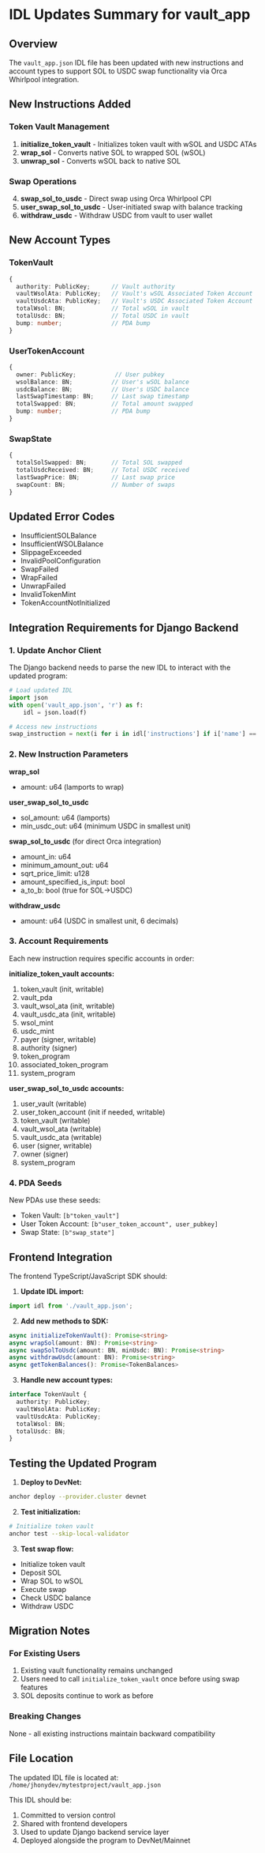 # IDL Updates Summary for vault_app

## Overview
The `vault_app.json` IDL file has been updated with new instructions and account types to support SOL to USDC swap functionality via Orca Whirlpool integration.

## New Instructions Added

### Token Vault Management
1. **initialize_token_vault** - Initializes token vault with wSOL and USDC ATAs
2. **wrap_sol** - Converts native SOL to wrapped SOL (wSOL)
3. **unwrap_sol** - Converts wSOL back to native SOL

### Swap Operations
4. **swap_sol_to_usdc** - Direct swap using Orca Whirlpool CPI
5. **user_swap_sol_to_usdc** - User-initiated swap with balance tracking
6. **withdraw_usdc** - Withdraw USDC from vault to user wallet

## New Account Types

### TokenVault
```typescript
{
  authority: PublicKey;      // Vault authority
  vaultWsolAta: PublicKey;   // Vault's wSOL Associated Token Account
  vaultUsdcAta: PublicKey;   // Vault's USDC Associated Token Account
  totalWsol: BN;             // Total wSOL in vault
  totalUsdc: BN;             // Total USDC in vault
  bump: number;              // PDA bump
}
```

### UserTokenAccount
```typescript
{
  owner: PublicKey;           // User pubkey
  wsolBalance: BN;           // User's wSOL balance
  usdcBalance: BN;           // User's USDC balance
  lastSwapTimestamp: BN;     // Last swap timestamp
  totalSwapped: BN;          // Total amount swapped
  bump: number;              // PDA bump
}
```

### SwapState
```typescript
{
  totalSolSwapped: BN;       // Total SOL swapped
  totalUsdcReceived: BN;     // Total USDC received
  lastSwapPrice: BN;         // Last swap price
  swapCount: BN;             // Number of swaps
}
```

## Updated Error Codes
- InsufficientSOLBalance
- InsufficientWSOLBalance
- SlippageExceeded
- InvalidPoolConfiguration
- SwapFailed
- WrapFailed
- UnwrapFailed
- InvalidTokenMint
- TokenAccountNotInitialized

## Integration Requirements for Django Backend

### 1. Update Anchor Client
The Django backend needs to parse the new IDL to interact with the updated program:

```python
# Load updated IDL
import json
with open('vault_app.json', 'r') as f:
    idl = json.load(f)

# Access new instructions
swap_instruction = next(i for i in idl['instructions'] if i['name'] == 'userSwapSolToUsdc')
```

### 2. New Instruction Parameters

**wrap_sol**
- amount: u64 (lamports to wrap)

**user_swap_sol_to_usdc**
- sol_amount: u64 (lamports)
- min_usdc_out: u64 (minimum USDC in smallest unit)

**swap_sol_to_usdc** (for direct Orca integration)
- amount_in: u64
- minimum_amount_out: u64
- sqrt_price_limit: u128
- amount_specified_is_input: bool
- a_to_b: bool (true for SOL→USDC)

**withdraw_usdc**
- amount: u64 (USDC in smallest unit, 6 decimals)

### 3. Account Requirements

Each new instruction requires specific accounts in order:

**initialize_token_vault accounts:**
1. token_vault (init, writable)
2. vault_pda
3. vault_wsol_ata (init, writable)
4. vault_usdc_ata (init, writable)
5. wsol_mint
6. usdc_mint
7. payer (signer, writable)
8. authority (signer)
9. token_program
10. associated_token_program
11. system_program

**user_swap_sol_to_usdc accounts:**
1. user_vault (writable)
2. user_token_account (init if needed, writable)
3. token_vault (writable)
4. vault_wsol_ata (writable)
5. vault_usdc_ata (writable)
6. user (signer, writable)
7. owner (signer)
8. system_program

### 4. PDA Seeds
New PDAs use these seeds:
- Token Vault: `[b"token_vault"]`
- User Token Account: `[b"user_token_account", user_pubkey]`
- Swap State: `[b"swap_state"]`

## Frontend Integration

The frontend TypeScript/JavaScript SDK should:

1. **Update IDL import:**
```typescript
import idl from './vault_app.json';
```

2. **Add new methods to SDK:**
```typescript
async initializeTokenVault(): Promise<string>
async wrapSol(amount: BN): Promise<string>
async swapSolToUsdc(amount: BN, minUsdc: BN): Promise<string>
async withdrawUsdc(amount: BN): Promise<string>
async getTokenBalances(): Promise<TokenBalances>
```

3. **Handle new account types:**
```typescript
interface TokenVault {
  authority: PublicKey;
  vaultWsolAta: PublicKey;
  vaultUsdcAta: PublicKey;
  totalWsol: BN;
  totalUsdc: BN;
}
```

## Testing the Updated Program

1. **Deploy to DevNet:**
```bash
anchor deploy --provider.cluster devnet
```

2. **Test initialization:**
```bash
# Initialize token vault
anchor test --skip-local-validator
```

3. **Test swap flow:**
- Initialize token vault
- Deposit SOL
- Wrap SOL to wSOL
- Execute swap
- Check USDC balance
- Withdraw USDC

## Migration Notes

### For Existing Users
1. Existing vault functionality remains unchanged
2. Users need to call `initialize_token_vault` once before using swap features
3. SOL deposits continue to work as before

### Breaking Changes
None - all existing instructions maintain backward compatibility

## File Location
The updated IDL file is located at: `/home/jhonydev/mytestproject/vault_app.json`

This IDL should be:
1. Committed to version control
2. Shared with frontend developers
3. Used to update Django backend service layer
4. Deployed alongside the program to DevNet/Mainnet